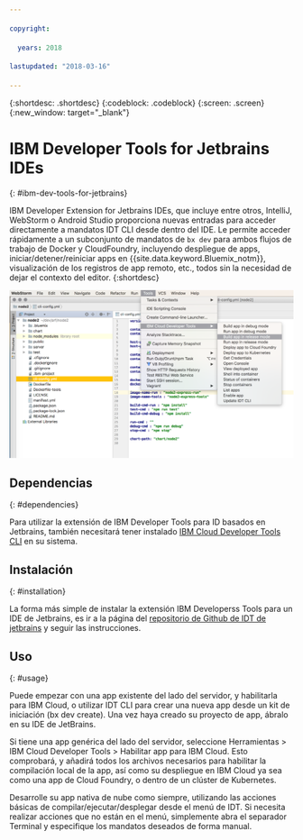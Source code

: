 ```yaml
---

copyright:

  years: 2018

lastupdated: "2018-03-16"

---
```


{:shortdesc: .shortdesc}
{:codeblock: .codeblock}
{:screen: .screen}
{:new_window: target="_blank"}

# IBM Developer Tools for Jetbrains IDEs
{: #ibm-dev-tools-for-jetbrains}

IBM Developer Extension for Jetbrains IDEs, que incluye entre otros, IntelliJ, WebStorm o Android Studio proporciona nuevas entradas para acceder directamente a mandatos IDT CLI desde dentro del IDE. Le permite acceder rápidamente a un subconjunto de mandatos de `bx dev` para ambos flujos de trabajo de Docker y CloudFoundry, incluyendo despliegue de apps, iniciar/detener/reiniciar apps en {{site.data.keyword.Bluemix_notm}}, visualización de los registros de app remoto, etc., todos sin la necesidad de dejar el contexto del editor.
{:shortdesc}

![Captura de pantalla de IBM Devoloper Tools ejecutándose dentro de un IDE de WebStorm.](jetbrains.png "Ejemplo de menú de IDT dentro del IDE de WebStorm")

## Dependencias
{: #dependencies}

Para utilizar la extensión de IBM Developer Tools para ID basados en Jetbrains, también necesitará tener instalado [IBM Cloud Developer Tools CLI](index.html) en su sistema.

## Instalación
{: #installation}

La forma más simple de instalar la extensión IBM Developerss Tools para un IDE de Jetbrains, es ir a la página del [repositorio de Github de IDT de jetbrains](https://github.com/IBM-Cloud/ibm-cloud-developer-tools/tree/master/jetbrains) y seguir las instrucciones.

## Uso
{: #usage}

Puede empezar con una app existente del lado del servidor, y habilitarla para IBM Cloud, o utilizar IDT CLI para crear una nueva app desde un kit de iniciación (bx dev create). Una vez haya creado su proyecto de app, ábralo en su IDE de JetBrains.

Si tiene una app genérica del lado del servidor, seleccione Herramientas > IBM Cloud Developer Tools > Habilitar app para IBM Cloud. Esto comprobará, y añadirá todos los archivos necesarios para habilitar la compilación local de la app, así como su despliegue en IBM Cloud ya sea como una app de Cloud Foundry, o dentro de un clúster de Kubernetes.

Desarrolle su app nativa de nube como siempre, utilizando las acciones básicas de compilar/ejecutar/desplegar desde el menú de IDT. Si necesita realizar acciones que no están en el menú, simplemente abra el separador Terminal y especifique los mandatos deseados de forma manual.

